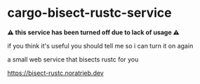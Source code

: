 # cargo-bisect-rustc-service

**⚠️ this service has been turned off due to lack of usage ⚠️**

if you think it's useful you should tell me so i can turn it on again

a small web service that bisects rustc for you

https://bisect-rustc.noratrieb.dev

